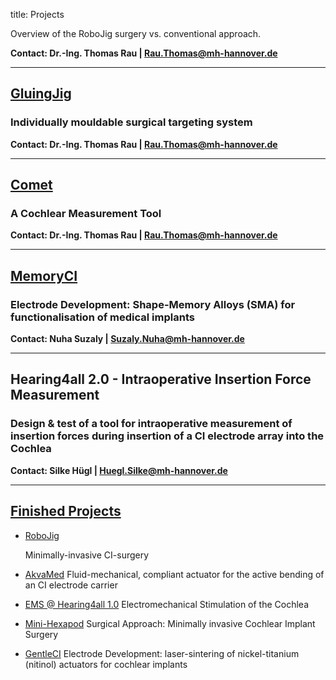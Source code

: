 title: Projects



Overview of the RoboJig surgery vs. conventional approach.

**Contact: Dr.-Ing. Thomas Rau | Rau.Thomas@mh-hannover.de**

---
## [GluingJig](projects/50_gluingjig.md)

### Individually mouldable surgical targeting system

**Contact: Dr.-Ing. Thomas Rau | Rau.Thomas@mh-hannover.de**

---
## [Comet](projects/30_comet.md)

### A Cochlear Measurement Tool

**Contact: Dr.-Ing. Thomas Rau | Rau.Thomas@mh-hannover.de**

---
## [MemoryCI](projects/40_memoryci.md)

### Electrode Development: Shape-Memory Alloys (SMA) for functionalisation of medical implants

**Contact: Nuha Suzaly | Suzaly.Nuha@mh-hannover.de**

---
## Hearing4all 2.0 - Intraoperative Insertion Force Measurement

### Design & test of a tool for intraoperative measurement of insertion forces during insertion of a CI electrode array into the Cochlea

**Contact: Silke Hügl | Huegl.Silke@mh-hannover.de**

---
## [Finished Projects](projects/zz_finished.html)
- [RoboJig](projects/zz_finished/10_robojig.md)

  Minimally-invasive CI-surgery

- [AkvaMed](projects/zz_finished/akvamed.md)
Fluid-mechanical, compliant actuator for the active bending of an CI electrode carrier

- [EMS @ Hearing4all 1.0](projects/zz_finished/ems.md)
Electromechanical Stimulation of the Cochlea

- [Mini-Hexapod](projects/zz_finished/hexapod2.md)
Surgical Approach: Minimally invasive Cochlear Implant Surgery

- [GentleCI](projects/zz_finished/gentleci.md)
Electrode Development: laser-sintering of nickel-titanium (nitinol) actuators for cochlear implants

